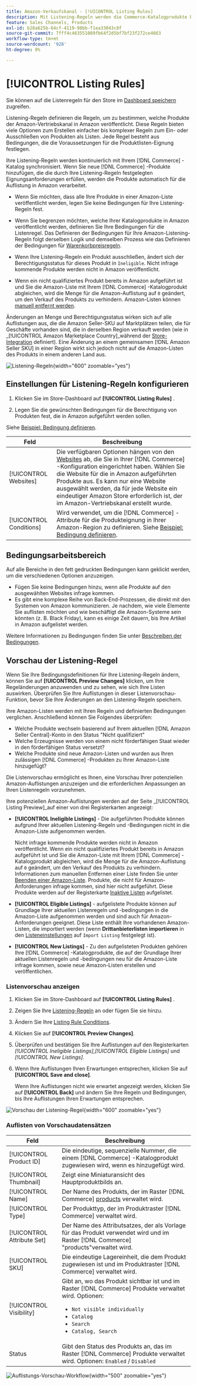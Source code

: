 ```yaml
---
title: Amazon-Verkaufskanal - [!UICONTROL Listing Rules]
description: Mit Listening-Regeln werden die Commerce-Katalogprodukte bestimmt, die als Amazon Marketplace-Listen veröffentlicht werden.
feature: Sales Channels, Products
exl-id: b28a625b-64cf-4119-98bb-f1ea33043c8f
source-git-commit: 7fff4c463551089fb64f2d5bf7bf23f272ce4663
workflow-type: tm+mt
source-wordcount: '928'
ht-degree: 0%

---
```


# [!UICONTROL Listing Rules]

Sie können auf die Listenregeln für den Store im [Dashboard speichern](./amazon-store-dashboard.md) zugreifen.

Listening-Regeln definieren die Regeln, um zu bestimmen, welche Produkte der Amazon-Vertriebskanal in Amazon veröffentlicht. Diese Regeln bieten viele Optionen zum Erstellen einfacher bis komplexer Regeln zum Ein- oder Ausschließen von Produkten als Listen. Jede Regel besteht aus Bedingungen, die die Voraussetzungen für die Produktlisten-Eignung festlegen.

Ihre Listening-Regeln werden kontinuierlich mit Ihrem [!DNL Commerce] -Katalog synchronisiert. Wenn Sie neue [!DNL Commerce] -Produkte hinzufügen, die die durch Ihre Listening-Regeln festgelegten Eignungsanforderungen erfüllen, werden die Produkte automatisch für die Auflistung in Amazon verarbeitet.

- Wenn Sie möchten, dass alle Ihre Produkte in einer Amazon-Liste veröffentlicht werden, legen Sie keine Bedingungen für Ihre Listening-Regeln fest.

- Wenn Sie begrenzen möchten, welche Ihrer Katalogprodukte in Amazon veröffentlicht werden, definieren Sie Ihre Bedingungen für die Listenregel. Das Definieren der Bedingungen für Ihre Amazon-Listening-Regeln folgt derselben Logik und demselben Prozess wie das Definieren der Bedingungen für [Warenkorbpreisregeln](https://experienceleague.adobe.com/docs/commerce-admin/marketing/promotions/cart-rules/price-rules-cart.html).

- Wenn Ihre Listening-Regeln ein Produkt ausschließen, ändert sich der Berechtigungsstatus für dieses Produkt in `Ineligible`. Nicht infrage kommende Produkte werden nicht in Amazon veröffentlicht.

- Wenn ein nicht qualifiziertes Produkt bereits in Amazon aufgeführt ist und Sie die Amazon-Liste mit Ihrem [!DNL Commerce] -Katalogprodukt abgleichen, wird die Menge für die Amazon-Auflistung auf `0` geändert, um den Verkauf des Produkts zu verhindern. Amazon-Listen können [manuell entfernt werden](./end-listings-manually.md).

Änderungen an Menge und Berechtigungsstatus wirken sich auf alle Auflistungen aus, die die Amazon Seller-SKU auf Marktplätzen teilen, die für Geschäfte vorhanden sind, die in derselben Region verkauft werden (wie in _[!UICONTROL Amazon Marketplace Country]_während der [Store-Integration](./store-integration.md) definiert). Eine Änderung an einem gemeinsamen [!DNL Amazon Seller SKU] in einer Region wirkt sich jedoch nicht auf die Amazon-Listen des Produkts in einem anderen Land aus.

![Listening-Regeln](assets/ob-listing-rules.png){width="600" zoomable="yes"}

## Einstellungen für Listening-Regeln konfigurieren

1. Klicken Sie im Store-Dashboard auf **[!UICONTROL Listing Rules]** .

1. Legen Sie die gewünschten Bedingungen für die Berechtigung von Produkten fest, die in Amazon aufgeführt werden sollen.

Siehe [Beispiel: Bedingung definieren](./ob-define-condition-example.md).

| Feld | Beschreibung |
|-------------------------|---------------------------------------------------------------------------------------------------------------------------------------------------------------------------------------------------------------------------------------------------------------------------------------------------------------------------------------------------------------------------------------|
| [!UICONTROL Websites] | Die verfügbaren Optionen hängen von den [Websites](https://experienceleague.adobe.com/docs/commerce-admin/start/setup/websites-stores-views.html) ab, die Sie in Ihrer [!DNL Commerce] -Konfiguration eingerichtet haben. Wählen Sie die Website für die in Amazon aufgeführten Produkte aus. Es kann nur eine Website ausgewählt werden, da für jede Website ein eindeutiger Amazon Store erforderlich ist, der im Amazon-Vertriebskanal erstellt wurde. |
| [!UICONTROL Conditions] | Wird verwendet, um die [!DNL Commerce] -Attribute für die Produkteignung in Ihrer Amazon-Region zu definieren. Siehe [Beispiel: Bedingung definieren](./ob-define-condition-example.md). |

## Bedingungsarbeitsbereich

Auf alle Bereiche in den fett gedruckten Bedingungen kann geklickt werden, um die verschiedenen Optionen anzuzeigen.

- Fügen Sie keine Bedingungen hinzu, wenn alle Produkte auf den ausgewählten Websites infrage kommen.
- Es gibt eine komplexe Reihe von Back-End-Prozessen, die direkt mit den Systemen von Amazon kommunizieren. Je nachdem, wie viele Elemente Sie auflisten möchten und wie beschäftigt die Amazon-Systeme sein könnten (z. B. Black Friday), kann es einige Zeit dauern, bis Ihre Artikel in Amazon aufgelistet werden.

Weitere Informationen zu Bedingungen finden Sie unter [Beschreiben der Bedingungen](https://experienceleague.adobe.com/docs/commerce-admin/marketing/promotions/cart-rules/price-rules-cart.html).

## Vorschau der Listening-Regel

Wenn Sie Ihre Bedingungsdefinitionen für Ihre Listening-Regeln ändern, können Sie auf **[!UICONTROL Preview Changes]** klicken, um Ihre Regeländerungen anzuwenden und zu sehen, wie sich Ihre Listen auswirken. Überprüfen Sie Ihre Auflistungen in dieser Listenvorschau-Funktion, bevor Sie Ihre Änderungen an den Listening-Regeln speichern.

Ihre Amazon-Listen werden mit Ihren Regeln und definierten Bedingungen verglichen. Anschließend können Sie Folgendes überprüfen:

- Welche Produkte wechseln basierend auf Ihrem aktuellen [!DNL Amazon Seller Central]-Konto in den Status &quot;Nicht qualifiziert&quot;
- Welche Erzeugnisse werden von einem nicht förderfähigen Staat wieder in den förderfähigen Status versetzt?
- Welche Produkte sind neue Amazon-Listen und wurden aus Ihren zulässigen [!DNL Commerce] -Produkten zu Ihrer Amazon-Liste hinzugefügt?

Die Listenvorschau ermöglicht es Ihnen, eine Vorschau Ihrer potenziellen Amazon-Auflistungen anzuzeigen und die erforderlichen Anpassungen an Ihren Listenregeln vorzunehmen.

Ihre potenziellen Amazon-Auflistungen werden auf der Seite _[!UICONTROL Listing Preview]_auf einer von drei Registerkarten angezeigt:

- **[!UICONTROL Ineligible Listings]** - Die aufgeführten Produkte können aufgrund Ihrer aktuellen Listening-Regeln und -Bedingungen nicht in die Amazon-Liste aufgenommen werden.

  Nicht infrage kommende Produkte werden nicht in Amazon veröffentlicht. Wenn ein nicht qualifiziertes Produkt bereits in Amazon aufgeführt ist und Sie die Amazon-Liste mit Ihrem [!DNL Commerce] -Katalogprodukt abgleichen, wird die Menge für die Amazon-Auflistung auf `0` geändert, um den Verkauf des Produkts zu verhindern. Informationen zum manuellen Entfernen einer Liste finden Sie unter [Beenden einer Amazon-Liste](./end-listings-manually.md). Produkte, die nicht für Amazon-Anforderungen infrage kommen, sind hier nicht aufgeführt. Diese Produkte werden auf der Registerkarte [Inaktive Listen](./inactive-listings.md) aufgelistet.

- **[!UICONTROL Eligible Listings]** - aufgelistete Produkte können auf Grundlage Ihrer aktuellen Listenregeln und -bedingungen in die Amazon-Liste aufgenommen werden und sind auch für Amazon-Anforderungen geeignet. Diese Liste enthält Ihre vorhandenen Amazon-Listen, die importiert werden (wenn **Drittanbieterlisten importieren** in den [Listeneinstellungen](./third-party-listing-settings.md) auf `Import Listing` festgelegt ist).

- **[!UICONTROL New Listings]** - Zu den aufgelisteten Produkten gehören Ihre [!DNL Commerce] -Katalogprodukte, die auf der Grundlage Ihrer aktuellen Listenregeln und -bedingungen neu für die Amazon-Liste infrage kommen, sowie neue Amazon-Listen erstellen und veröffentlichen.

### Listenvorschau anzeigen

1. Klicken Sie im Store-Dashboard auf **[!UICONTROL Listing Rules]** .

1. Zeigen Sie Ihre [Listening-Regeln](./listing-rules.md) an oder fügen Sie sie hinzu.

1. Ändern Sie Ihre [Listing Rule Conditions](./ob-define-condition-example.md).

1. Klicken Sie auf **[!UICONTROL Preview Changes]**.

1. Überprüfen und bestätigen Sie Ihre Auflistungen auf den Registerkarten _[!UICONTROL Ineligible Listings]_,_[!UICONTROL Eligible Listings]_ und _[!UICONTROL New Listings]_.

1. Wenn Ihre Auflistungen Ihren Erwartungen entsprechen, klicken Sie auf **[!UICONTROL Save and close]**.

   Wenn Ihre Auflistungen nicht wie erwartet angezeigt werden, klicken Sie auf **[!UICONTROL Back]** und ändern Sie Ihre Regeln und Bedingungen, bis Ihre Auflistungen Ihren Erwartungen entsprechen.

![Vorschau der Listening-Regel](assets/amazon-listing-rule-preview.png){width="600" zoomable="yes"}

### Auflisten von Vorschaudatensätzen

| Feld | Beschreibung |
|----------------------------|---------------------------------------------------------------------------------------------------------------------------------------------------------------------------------------------------------|
| [!UICONTROL Product ID] | Die eindeutige, sequenzielle Nummer, die einem [!DNL Commerce] -Katalogprodukt zugewiesen wird, wenn es hinzugefügt wird. |
| [!UICONTROL Thumbnail] | Zeigt eine Miniaturansicht des Hauptproduktbilds an. |
| [!UICONTROL Name] | Der Name des Produkts, der im Raster [!DNL Commerce] [products](https://experienceleague.adobe.com/docs/commerce-admin/catalog/products/products-list.html) verwaltet wird. |
| [!UICONTROL Type] | Der Produkttyp, der im Produktraster [!DNL Commerce] verwaltet wird. |
| [!UICONTROL Attribute Set] | Der Name des Attributsatzes, der als Vorlage für das Produkt verwendet wird und im Raster [!DNL Commerce] &quot;products&quot;verwaltet wird. |
| [!UICONTROL SKU] | Die eindeutige Lagereinheit, die dem Produkt zugewiesen ist und im Produktraster [!DNL Commerce] verwaltet wird. |
| [!UICONTROL Visibility] | Gibt an, wo das Produkt sichtbar ist und im Raster [!DNL Commerce] Produkte verwaltet wird. Optionen:<ul><li>`Not visible individually`</li><li>`Catalog`</li><li>`Search`</li><li>`Catalog, Search`</li></ul> |
| Status | Gibt den Status des Produkts an, das im Raster [!DNL Commerce] Produkte verwaltet wird. Optionen: `Enabled` / `Disabled` |

![Auflistungs-Vorschau-Workflow](assets/listing-preview-flowchart.png){width="500" zoomable="yes"}
